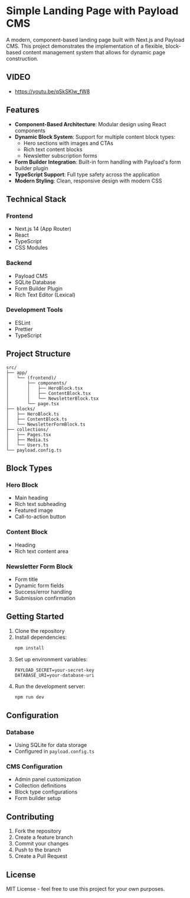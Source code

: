 # Simple Landing Page with Payload CMS

A modern, component-based landing page built with Next.js and Payload CMS. This project demonstrates the implementation of a flexible, block-based content management system that allows for dynamic page construction.

## VIDEO
- https://youtu.be/qSkSKlw_fW8

## Features

- **Component-Based Architecture**: Modular design using React components
- **Dynamic Block System**: Support for multiple content block types:
  - Hero sections with images and CTAs
  - Rich text content blocks
  - Newsletter subscription forms
- **Form Builder Integration**: Built-in form handling with Payload's form builder plugin
- **TypeScript Support**: Full type safety across the application
- **Modern Styling**: Clean, responsive design with modern CSS

## Technical Stack

### Frontend

- Next.js 14 (App Router)
- React
- TypeScript
- CSS Modules

### Backend

- Payload CMS
- SQLite Database
- Form Builder Plugin
- Rich Text Editor (Lexical)

### Development Tools

- ESLint
- Prettier
- TypeScript

## Project Structure

```
src/
├── app/
│   └── (frontend)/
│       ├── components/
│       │   ├── HeroBlock.tsx
│       │   ├── ContentBlock.tsx
│       │   └── NewsletterBlock.tsx
│       └── page.tsx
├── blocks/
│   ├── HeroBlock.ts
│   ├── ContentBlock.ts
│   └── NewsletterFormBlock.ts
├── collections/
│   ├── Pages.tsx
│   ├── Media.ts
│   └── Users.ts
└── payload.config.ts
```

## Block Types

### Hero Block

- Main heading
- Rich text subheading
- Featured image
- Call-to-action button

### Content Block

- Heading
- Rich text content area

### Newsletter Form Block

- Form title
- Dynamic form fields
- Success/error handling
- Submission confirmation

## Getting Started

1. Clone the repository
2. Install dependencies:
   ```bash
   npm install
   ```
3. Set up environment variables:
   ```env
   PAYLOAD_SECRET=your-secret-key
   DATABASE_URI=your-database-uri
   ```
4. Run the development server:
   ```bash
   npm run dev
   ```

## Configuration

### Database

- Using SQLite for data storage
- Configured in `payload.config.ts`

### CMS Configuration

- Admin panel customization
- Collection definitions
- Block type configurations
- Form builder setup

## Contributing

1. Fork the repository
2. Create a feature branch
3. Commit your changes
4. Push to the branch
5. Create a Pull Request

## License

MIT License - feel free to use this project for your own purposes.

